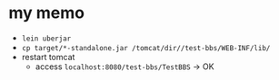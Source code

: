 my memo
===

* ```lein uberjar ```
* ```cp target/*-standalone.jar /tomcat/dir//test-bbs/WEB-INF/lib/```
* restart tomcat
  * access ```localhost:8080/test-bbs/TestBBS``` -> OK
  
